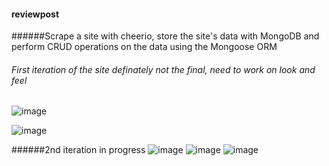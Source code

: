 #### reviewpost

######Scrape a site with cheerio, store the site's data with MongoDB and perform CRUD operations on the data using the Mongoose ORM

###### First iteration of the site definately not the final, need to work on look and feel
![image](https://cloud.githubusercontent.com/assets/18251657/23932934/76a95212-0911-11e7-9e62-ee1b6370eba4.png)

![image](https://cloud.githubusercontent.com/assets/18251657/23980875/fb80807e-09d8-11e7-9315-11efee8d268f.png)

######2nd iteration in progress
![image](https://cloud.githubusercontent.com/assets/18251657/24078492/715de188-0c45-11e7-8b8a-d5d4c574a754.png)
![image](https://cloud.githubusercontent.com/assets/18251657/24078493/77629b00-0c45-11e7-95d3-5975273e7051.png)
![image](https://cloud.githubusercontent.com/assets/18251657/24078495/7edff5c6-0c45-11e7-9a43-17570000a6d8.png)


